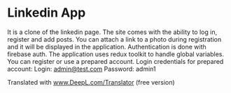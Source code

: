# Linkedin App

It is a clone of the linkedin page. The site comes with the ability to log in, register and add posts. You can attach a link to a photo during registration and it will be displayed in the application.
Authentication is done with firebase auth.
The application uses redux toolkit to handle global variables.
You can register or use a prepared account.
Login credentials for prepared account:
Login: admin@test.com
Password: admin1

Translated with www.DeepL.com/Translator (free version)
